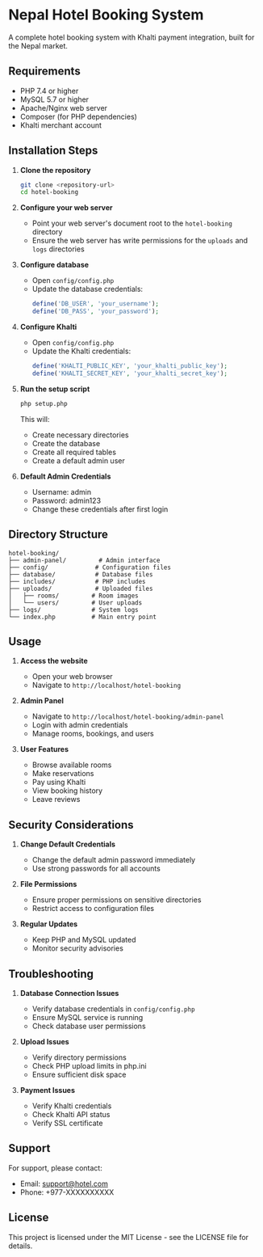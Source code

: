 # Nepal Hotel Booking System

A complete hotel booking system with Khalti payment integration, built for the Nepal market.

## Requirements

- PHP 7.4 or higher
- MySQL 5.7 or higher
- Apache/Nginx web server
- Composer (for PHP dependencies)
- Khalti merchant account

## Installation Steps

1. **Clone the repository**
   ```bash
   git clone <repository-url>
   cd hotel-booking
   ```

2. **Configure your web server**
   - Point your web server's document root to the `hotel-booking` directory
   - Ensure the web server has write permissions for the `uploads` and `logs` directories

3. **Configure database**
   - Open `config/config.php`
   - Update the database credentials:
     ```php
     define('DB_USER', 'your_username');
     define('DB_PASS', 'your_password');
     ```

4. **Configure Khalti**
   - Open `config/config.php`
   - Update the Khalti credentials:
     ```php
     define('KHALTI_PUBLIC_KEY', 'your_khalti_public_key');
     define('KHALTI_SECRET_KEY', 'your_khalti_secret_key');
     ```

5. **Run the setup script**
   ```bash
   php setup.php
   ```
   This will:
   - Create necessary directories
   - Create the database
   - Create all required tables
   - Create a default admin user

6. **Default Admin Credentials**
   - Username: admin
   - Password: admin123
   - Change these credentials after first login

## Directory Structure

```
hotel-booking/
├── admin-panel/         # Admin interface
├── config/             # Configuration files
├── database/           # Database files
├── includes/           # PHP includes
├── uploads/            # Uploaded files
│   ├── rooms/         # Room images
│   └── users/         # User uploads
├── logs/              # System logs
└── index.php          # Main entry point
```

## Usage

1. **Access the website**
   - Open your web browser
   - Navigate to `http://localhost/hotel-booking`

2. **Admin Panel**
   - Navigate to `http://localhost/hotel-booking/admin-panel`
   - Login with admin credentials
   - Manage rooms, bookings, and users

3. **User Features**
   - Browse available rooms
   - Make reservations
   - Pay using Khalti
   - View booking history
   - Leave reviews

## Security Considerations

1. **Change Default Credentials**
   - Change the default admin password immediately
   - Use strong passwords for all accounts

2. **File Permissions**
   - Ensure proper permissions on sensitive directories
   - Restrict access to configuration files

3. **Regular Updates**
   - Keep PHP and MySQL updated
   - Monitor security advisories

## Troubleshooting

1. **Database Connection Issues**
   - Verify database credentials in `config/config.php`
   - Ensure MySQL service is running
   - Check database user permissions

2. **Upload Issues**
   - Verify directory permissions
   - Check PHP upload limits in php.ini
   - Ensure sufficient disk space

3. **Payment Issues**
   - Verify Khalti credentials
   - Check Khalti API status
   - Verify SSL certificate

## Support

For support, please contact:
- Email: support@hotel.com
- Phone: +977-XXXXXXXXXX

## License

This project is licensed under the MIT License - see the LICENSE file for details. 